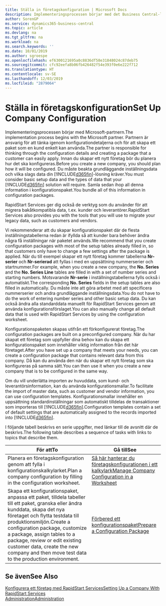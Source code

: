 ```yaml
---
title: Ställa in företagskonfiguration | Microsoft Docs
description: Implementeringsprocessen börjar med det Business Central-lösningen kräver. Samla sedan ihop all denna information i konfigurationspaket.
author: SorenGP
ms.service: dynamics365-business-central
ms.topic: article
ms.devlang: na
ms.tgt_pltfrm: na
ms.workload: na
ms.search.keywords: ''
ms.date: 10/01/2019
ms.author: sgroespe
ms.openlocfilehash: ef6300121695a0c8836df58e31848024c87deb75
ms.sourcegitcommit: cfc92eefa8b06fb426482f54e393f0e6e222f712
ms.translationtype: HT
ms.contentlocale: sv-SE
ms.lasthandoff: 12/03/2019
ms.locfileid: "2879064"
---
```

# <a name="set-up-company-configuration"></a><span data-ttu-id="27ae1-104">Ställa in företagskonfiguration</span><span class="sxs-lookup"><span data-stu-id="27ae1-104">Set Up Company Configuration</span></span>
<span data-ttu-id="27ae1-105">Implementeringsprocessen börjar med Microsoft-partnern.</span><span class="sxs-lookup"><span data-stu-id="27ae1-105">The implementation process begins with the Microsoft partner.</span></span> <span data-ttu-id="27ae1-106">Partnern är ansvarig för att tänka igenom konfigurationdetaljerna och för att skapa ett paket som en kund enkelt kan använda.</span><span class="sxs-lookup"><span data-stu-id="27ae1-106">The partner is responsible for thinking through the configuration details and creating a package that a customer can easily apply.</span></span> <span data-ttu-id="27ae1-107">Innan du skapar ett nytt företag bör du planera hur det ska konfigureras.</span><span class="sxs-lookup"><span data-stu-id="27ae1-107">Before you create a new company, you should plan how it will be configured.</span></span> <span data-ttu-id="27ae1-108">Du måste beakta grundläggande inställningsdata och vilka slags data din [!INCLUDE[d365fin](includes/d365fin_md.md)]-lösning kräver.</span><span class="sxs-lookup"><span data-stu-id="27ae1-108">You must consider basic setup data and the types of data that your [!INCLUDE[d365fin](includes/d365fin_md.md)] solution will require.</span></span> <span data-ttu-id="27ae1-109">Samla sedan ihop all denna information i konfigurationspaket.</span><span class="sxs-lookup"><span data-stu-id="27ae1-109">You bundle all of this information in configuration packages.</span></span>

<span data-ttu-id="27ae1-110">RapidStart Services ger dig också de verktyg som du använder för att migrera bakåtkompatibla data, t.ex. kunder och leverantörer.</span><span class="sxs-lookup"><span data-stu-id="27ae1-110">RapidStart Services also provides you with the tools that you will use to migrate your legacy data, such as customers and vendors.</span></span>  

<span data-ttu-id="27ae1-111">Vi rekommenderar att du skapar konfigurationspaket där de flesta inställningstabellerna redan är ifyllda så att kunder bara behöver ändra några få inställningar när paketet används.</span><span class="sxs-lookup"><span data-stu-id="27ae1-111">We recommend that you create configuration packages with most of the setup tables already filled in, so that customers only have to change a few settings after the package is applied.</span></span> <span data-ttu-id="27ae1-112">När du till exempel skapar ett nytt företag kommer tabellerna **Nr-serier** och **Nr-serierad** att fyllas i med en uppsättning nummerserier och startnummer.</span><span class="sxs-lookup"><span data-stu-id="27ae1-112">For example, when you create a new company, the **No. Series** and the **No. Series Line** tables are filled in with a set of number series and starting numbers.</span></span> <span data-ttu-id="27ae1-113">Motsvarande **Nr-serie** i inställningstabellerna fylls också i automatiskt.</span><span class="sxs-lookup"><span data-stu-id="27ae1-113">The corresponding **No. Series** fields in the setup tables are also filled in automatically.</span></span> <span data-ttu-id="27ae1-114">Du måste inte att göra arbetet med att specificera nummerserier och andra grundläggande inställningsdata.</span><span class="sxs-lookup"><span data-stu-id="27ae1-114">You do not have to do the work of entering number series and other basic setup data.</span></span> <span data-ttu-id="27ae1-115">Du kan också ändra alla standarddata manuellt för RapidStart Services genom att använda konfigurationsförslaget.</span><span class="sxs-lookup"><span data-stu-id="27ae1-115">You can also manually change all default data that is used with RapidStart Services by using the configuration worksheet.</span></span>  

<span data-ttu-id="27ae1-116">Konfigurationspaketen skapas utifrån ett förkonfigurerat företag.</span><span class="sxs-lookup"><span data-stu-id="27ae1-116">The configuration packages are built on a preconfigured company.</span></span> <span data-ttu-id="27ae1-117">När du har skapat ett företag som uppfyller dina behov kan du skapa ett konfigurationspaket som innehåller viktig information från det här företaget.</span><span class="sxs-lookup"><span data-stu-id="27ae1-117">After you have set up a company that meets your needs, you can create a configuration package that contains relevant data from this company.</span></span> <span data-ttu-id="27ae1-118">Då kan du använda den när du skapar ett nytt företag som ska konfigureras på samma sätt.</span><span class="sxs-lookup"><span data-stu-id="27ae1-118">You can then use it when you create a new company that is to be configured in the same way.</span></span>  

<span data-ttu-id="27ae1-119">Om du vill underlätta importen av huvuddata, som kund- och leverantörsinformation, kan du använda konfigurationsmallar.</span><span class="sxs-lookup"><span data-stu-id="27ae1-119">To facilitate the import of master data, such as customer and vendor information, you can use configuration templates.</span></span> <span data-ttu-id="27ae1-120">Konfigurationsmallar innehåller en uppsättning standardinställningar som automatiskt tilldelas de transaktioner som importeras till [!INCLUDE[d365fin](includes/d365fin_md.md)].</span><span class="sxs-lookup"><span data-stu-id="27ae1-120">Configuration templates contain a set of default settings that are automatically assigned to the records imported into [!INCLUDE[d365fin](includes/d365fin_md.md)].</span></span>

<span data-ttu-id="27ae1-121">I följande tabell beskrivs en serie uppgifter, med länkar till de avsnitt där de beskrivs.</span><span class="sxs-lookup"><span data-stu-id="27ae1-121">The following table describes a sequence of tasks with links to topics that describe them.</span></span>

|<span data-ttu-id="27ae1-122">**För att**</span><span class="sxs-lookup"><span data-stu-id="27ae1-122">**To**</span></span>|<span data-ttu-id="27ae1-123">**Gå till**</span><span class="sxs-lookup"><span data-stu-id="27ae1-123">**See**</span></span>|  
|------------|-------------|  
|<span data-ttu-id="27ae1-124">Planera en företagskonfiguration genom att fylla i konfigurationskalkylarket.</span><span class="sxs-lookup"><span data-stu-id="27ae1-124">Plan a company configuration by filling in the configuration worksheet.</span></span>|[<span data-ttu-id="27ae1-125">Så här hanterar du företagskonfigurationen i ett kalkylark</span><span class="sxs-lookup"><span data-stu-id="27ae1-125">Manage Company Configuration in a Worksheet</span></span>](admin-how-to-manage-company-configuration-in-a-worksheet.md)|  
|<span data-ttu-id="27ae1-126">Skapa ett konfigurationspaket, anpassa ett paket, tilldela tabeller till ett paket, granska eller ändra kunddata, skapa det nya företaget och flytta testdata till produktionsmiljön.</span><span class="sxs-lookup"><span data-stu-id="27ae1-126">Create a configuration package, customize a package, assign tables to a package, review or edit existing customer data, create the new company and then move test data to the production environment.</span></span>|[<span data-ttu-id="27ae1-127">Förbered ett konfigurationspaket</span><span class="sxs-lookup"><span data-stu-id="27ae1-127">Prepare a Configuration Package</span></span>](admin-how-to-prepare-a-configuration-package.md)| 

## <a name="see-also"></a><span data-ttu-id="27ae1-128">Se även</span><span class="sxs-lookup"><span data-stu-id="27ae1-128">See Also</span></span>  
[<span data-ttu-id="27ae1-129">Konfigurera ett företag med RapidStart Services</span><span class="sxs-lookup"><span data-stu-id="27ae1-129">Setting Up a Company With RapidStart Services</span></span>](admin-set-up-a-company-with-rapidstart.md)  
[<span data-ttu-id="27ae1-130">Administration</span><span class="sxs-lookup"><span data-stu-id="27ae1-130">Administration</span></span>](admin-setup-and-administration.md)
